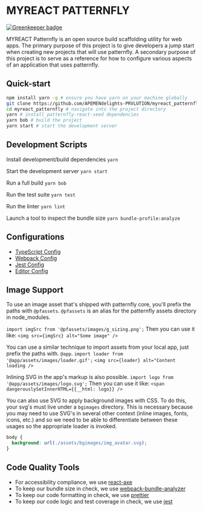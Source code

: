 # MYREACT PATTERNFLY

[![Greenkeeper badge](https://badges.greenkeeper.io/APEMENdelights-PRVLUTION/myapp_pattern.svg?token=87e4f2d1aaa43321fc21710b0bb8c9a1e279d0f1256fc3591708e721ce4c9220&ts=1569366939394)](https://greenkeeper.io/)

MYREACT Patternfly is an open source build scaffolding utility for web apps. The primary purpose of this project is to give developers a jump start when creating new projects that will use patternfly. A secondary purpose of this project is to serve as a reference for how to configure various aspects of an application that uses patternfly.

## Quick-start
```bash
npm install yarn -g # ensure you have yarn on your machine globally
git clone https://github.com/APEMENdelights-PRVLUTION/myreact_patternfly # clone the project
cd myreact_patternfly # navigate into the project directory
yarn # install patternfly-react-seed dependencies
yarn bob # build the project
yarn start # start the development server
```
## Development Scripts

Install development/build dependencies
`yarn`

Start the development server
`yarn start`

Run a full build
`yarn bob`

Run the test suite
`yarn test`

Run the linter
`yarn lint`

Launch a tool to inspect the bundle size
`yarn bundle-profile:analyze`

## Configurations
* [TypeScript Config](./tsconfig.json)
* [Webpack Config](./webpack.common.js)
* [Jest Config](./jest.config.js)
* [Editor Config](./.editorconfig)

## Image Support

To use an image asset that's shipped with patternfly core, you'll prefix the paths with `@pfassets`. `@pfassets` is an alias for the patternfly assets directory in node_modules.

`import imgSrc from '@pfassets/images/g_sizing.png';`
Then you can use it like:
`<img src={imgSrc} alt="Some image" />`

You can use a similar technique to import assets from your local app, just prefix the paths with. `@app`.
`import loader from '@app/assets/images/loader.gif';`
`<img src={loader} alt="Content loading />`

Inlining SVG in the app's markup is also possible.
`import logo from '@app/assets/images/logo.svg';`
Then you can use it like:
`<span dangerouslySetInnerHTML={{__html: logo}} />`

You can also use SVG to apply background images with CSS. To do this, your svg's must live under a `bgimages` directory. This is necessary because you may need to use SVG's in several other context (inline images, fonts, icons, etc.) and so we need to be able to differentiate between these usages so the appropriate loader is invoked.
```css
body {
  background: url(./assets/bgimages/img_avatar.svg);
}
```

## Code Quality Tools
* For accessibility compliance, we use [react-axe](https://github.com/dequelabs/react-axe)
* To keep our bundle size in check, we use [webpack-bundle-analyzer](https://github.com/webpack-contrib/webpack-bundle-analyzer)
* To keep our code formatting in check, we use [prettier](https://github.com/prettier/prettier)
* To keep our code logic and test coverage in check, we use [jest](https://github.com/facebook/jest)
